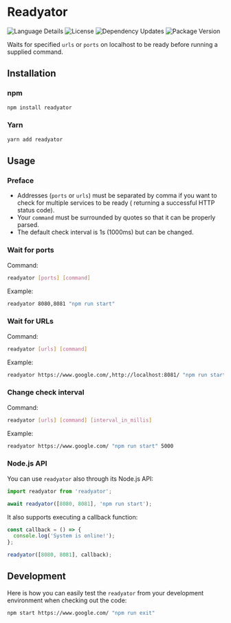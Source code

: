 # Readyator

![Language Details](https://img.shields.io/github/languages/top/bennycode/readyator) ![License](https://img.shields.io/npm/l/readyator.svg) ![Dependency Updates](https://img.shields.io/librariesio/release/npm/readyator.svg) ![Package Version](https://img.shields.io/npm/v/readyator.svg)

Waits for specified `urls` or `ports` on localhost to be ready before running a supplied command.

## Installation

### npm

```bash
npm install readyator
```

### Yarn

```bash
yarn add readyator
```

## Usage

### Preface

- Addresses (`ports` or `urls`) must be separated by comma if you want to check for multiple services to be ready ( returning a successful HTTP status code).
- Your `command` must be surrounded by quotes so that it can be properly parsed.
- The default check interval is 1s (1000ms) but can be changed.

### Wait for ports

Command:

```bash
readyator [ports] [command]
```

Example:

```bash
readyator 8080,8081 "npm run start"
```

### Wait for URLs

Command:

```bash
readyator [urls] [command]
```

Example:

```bash
readyator https://www.google.com/,http://localhost:8081/ "npm run start"
```

### Change check interval

Command:

```bash
readyator [urls] [command] [interval_in_millis]
```

Example:

```bash
readyator https://www.google.com/ "npm run start" 5000
```

### Node.js API

You can use `readyator` also through its Node.js API:

```ts
import readyator from 'readyator';

await readyator([8080, 8081], 'npm run start');
```

It also supports executing a callback function:

```ts
const callback = () => {
  console.log('System is online!');
};

readyator([8080, 8081], callback);
```

## Development

Here is how you can easily test the `readyator` from your development environment when checking out the code:

```bash
npm start https://www.google.com/ "npm run exit"
```
